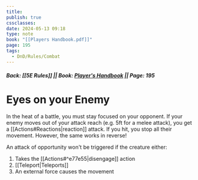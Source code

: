 ```yaml
---
title: 
publish: true
cssclasses: 
date: 2024-05-13 09:18
type: note
book: "[[Players Handbook.pdf]]"
page: 195
tags:
  - DnD/Rules/Combat
---
```

##### Back: [[5E Rules]] || Book: [Player's Handbook](https://drive.google.com/drive/folders/1O5bhpYizcIT5xxAoLOuzCRht_PVS7VSG?usp=sharing) || Page: 195
# Eyes on your Enemy
In the heat of a battle, you must stay focused on your opponent. If your enemy moves out of your attack reach (e.g. 5ft for a melee attack), you get a [[Actions#Reactions|reaction]] attack. If you hit, you stop all their movement. However, the same works in reverse!

An attack of opportunity won't be triggered if the creature either:
1. Takes the [[Actions#^e77e55|disengage]] action
2. [[Teleport|Teleports]]
3. An external force causes the movement


